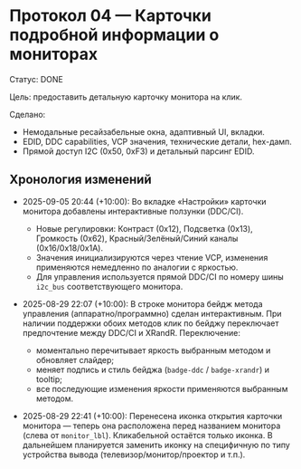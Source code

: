 # Протокол 04 — Карточки подробной информации о мониторах

Статус: DONE

Цель: предоставить детальную карточку монитора на клик.

Сделано:
- Немодальные ресайзабельные окна, адаптивный UI, вкладки.
- EDID, DDC capabilities, VCP значения, технические детали, hex-дамп.
- Прямой доступ I2C (0x50, 0xF3) и детальный парсинг EDID.

## Хронология изменений

- 2025-09-05 20:44 (+10:00): Во вкладке «Настройки» карточки монитора добавлены интерактивные ползунки (DDC/CI).
  - Новые регулировки: Контраст (0x12), Подсветка (0x13), Громкость (0x62), Красный/Зелёный/Синий каналы (0x16/0x18/0x1A).
  - Значения инициализируются через чтение VCP, изменения применяются немедленно по аналогии с яркостью.
  - Для управления используется прямой DDC/CI по номеру шины `i2c_bus` соответствующего монитора.

- 2025-08-29 22:07 (+10:00): В строке монитора бейдж метода управления (аппаратно/программно) сделан интерактивным. При наличии поддержки обоих методов клик по бейджу переключает предпочтение между DDC/CI и XRandR. Переключение:
  - моментально перечитывает яркость выбранным методом и обновляет слайдер;
  - меняет подпись и стиль бейджа (`badge-ddc` / `badge-xrandr`) и tooltip;
  - все последующие изменения яркости применяются выбранным методом.

- 2025-08-29 22:41 (+10:00): Перенесена иконка открытия карточки монитора — теперь она расположена перед названием монитора (слева от `monitor_lbl`). Кликабельной остаётся только иконка. В дальнейшем планируется заменить иконку на специфичную по типу устройства вывода (телевизор/монитор/проектор и т.п.).
